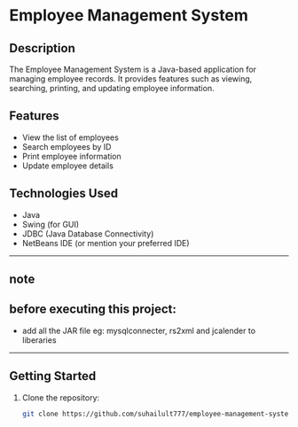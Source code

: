 # Employee Management System

## Description

The Employee Management System is a Java-based application for managing employee records. It provides features such as viewing, searching, printing, and updating employee information.

## Features

- View the list of employees
- Search employees by ID
- Print employee information
- Update employee details

## Technologies Used

- Java
- Swing (for GUI)
- JDBC (Java Database Connectivity)
- NetBeans IDE (or mention your preferred IDE)

-----------------------------------------------------------------------------
## note
## before executing this project:
- add all the JAR file eg: mysqlconnecter, rs2xml and jcalender to liberaries
-  --------------------------------------------------------------------------

## Getting Started

1. Clone the repository:
   ```bash
   git clone https://github.com/suhailult777/employee-management-system.git
